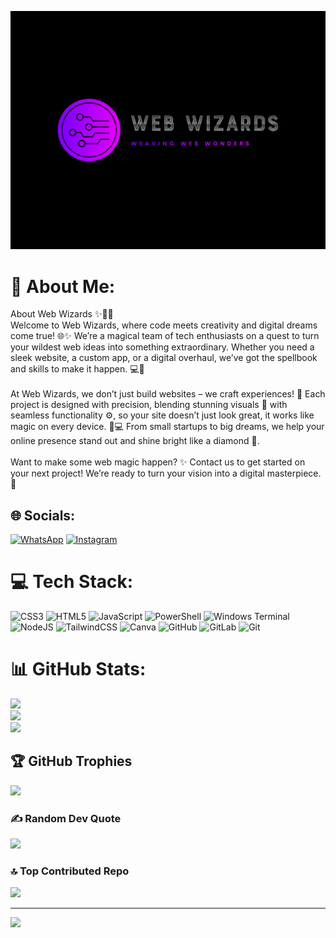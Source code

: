 ![alt](./Logo.png)

# 💫 About Me:
About Web Wizards ✨🧙‍♂️<br>Welcome to Web Wizards, where code meets creativity and digital dreams come true! 🌐✨ We’re a magical team of tech enthusiasts on a quest to turn your wildest web ideas into something extraordinary. Whether you need a sleek website, a custom app, or a digital overhaul, we’ve got the spellbook and skills to make it happen. 💻🎨<br><br>At Web Wizards, we don’t just build websites – we craft experiences! 🚀 Each project is designed with precision, blending stunning visuals 🎨 with seamless functionality ⚙️, so your site doesn’t just look great, it works like magic on every device. 📱💻 From small startups to big dreams, we help your online presence stand out and shine bright like a diamond 💎.<br><br>Want to make some web magic happen? ✨ Contact us to get started on your next project! We’re ready to turn your vision into a digital masterpiece. 🌟


## 🌐 Socials:
[![WhatsApp](https://img.shields.io/badge/WhatsApp-%25D366.svg?logo=whatsapp&logoColor=white)](https://wa.me/+250794413721)
[![Instagram](https://img.shields.io/badge/Instagram-%23E4405F.svg?logo=Instagram&logoColor=white)](https://instagram.com/webwizards__official) 

# 💻 Tech Stack:
![CSS3](https://img.shields.io/badge/css3-%231572B6.svg?style=plastic&logo=css3&logoColor=white) ![HTML5](https://img.shields.io/badge/html5-%23E34F26.svg?style=plastic&logo=html5&logoColor=white) ![JavaScript](https://img.shields.io/badge/javascript-%23323330.svg?style=plastic&logo=javascript&logoColor=%23F7DF1E) ![PowerShell](https://img.shields.io/badge/PowerShell-%235391FE.svg?style=plastic&logo=powershell&logoColor=white) ![Windows Terminal](https://img.shields.io/badge/Windows%20Terminal-%234D4D4D.svg?style=plastic&logo=windows-terminal&logoColor=white) ![NodeJS](https://img.shields.io/badge/node.js-6DA55F?style=plastic&logo=node.js&logoColor=white) ![TailwindCSS](https://img.shields.io/badge/tailwindcss-%2338B2AC.svg?style=plastic&logo=tailwind-css&logoColor=white) ![Canva](https://img.shields.io/badge/Canva-%2300C4CC.svg?style=plastic&logo=Canva&logoColor=white) ![GitHub](https://img.shields.io/badge/github-%23121011.svg?style=plastic&logo=github&logoColor=white) ![GitLab](https://img.shields.io/badge/gitlab-%23181717.svg?style=plastic&logo=gitlab&logoColor=white) ![Git](https://img.shields.io/badge/git-%23F05033.svg?style=plastic&logo=git&logoColor=white)
# 📊 GitHub Stats:
![](https://github-readme-stats.vercel.app/api?username=webwizardsofficial&theme=dark&hide_border=false&include_all_commits=true&count_private=true)<br/>
![](https://github-readme-streak-stats.herokuapp.com/?user=webwizardsofficial&theme=dark&hide_border=false)<br/>
![](https://github-readme-stats.vercel.app/api/top-langs/?username=webwizardsofficial&theme=dark&hide_border=false&include_all_commits=true&count_private=true&layout=compact)

## 🏆 GitHub Trophies
![](https://github-profile-trophy.vercel.app/?username=webwizardsofficial&theme=dark&no-frame=false&no-bg=true&margin-w=4)

### ✍️ Random Dev Quote
![](https://quotes-github-readme.vercel.app/api?type=horizontal&theme=dark)

### 🔝 Top Contributed Repo
![](https://github-contributor-stats.vercel.app/api?username=webwizardsofficial&limit=5&theme=dark&combine_all_yearly_contributions=true)

---
[![](https://visitcount.itsvg.in/api?id=webwizardsofficial&icon=7&color=11)](https://visitcount.itsvg.in)

<!---
webwizardsofficial/webwizardsofficial is a ✨ special ✨ repository because its `README.md` (this file) appears on your GitHub profile.
You can click the Preview link to take a look at your changes.
--->

